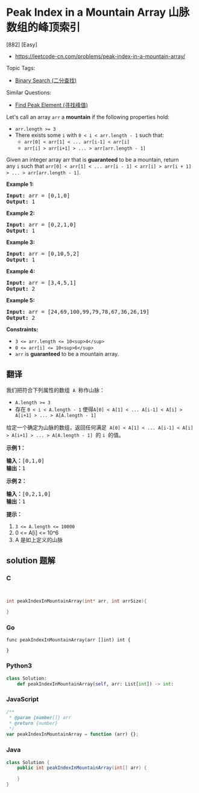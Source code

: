 # Peak Index in a Mountain Array 山脉数组的峰顶索引

[882] [Easy]

- https://leetcode-cn.com/problems/peak-index-in-a-mountain-array/

Topic Tags:

- [Binary Search (二分查找)](https://leetcode-cn.com/tag/binary-search/)

Similar Questions:

- [Find Peak Element (寻找峰值)](https://leetcode-cn.com/problems/find-peak-element/)

Let's call an array `arr` a **mountain** if the following properties hold:

- `arr.length >= 3`
- There exists some `i` with `0 < i < arr.length - 1` such that:
  - `arr[0] < arr[1] < ... arr[i-1] < arr[i]`
  - `arr[i] > arr[i+1] > ... > arr[arr.length - 1]`

Given an integer array arr that is **guaranteed** to be a mountain, return any `i` such that `arr[0] < arr[1] < ... arr[i - 1] < arr[i] > arr[i + 1] > ... > arr[arr.length - 1]`.

**Example 1:**

<pre><strong>Input:</strong> arr = [0,1,0]
<strong>Output:</strong> 1
</pre>

**Example 2:**

<pre><strong>Input:</strong> arr = [0,2,1,0]
<strong>Output:</strong> 1
</pre>

**Example 3:**

<pre><strong>Input:</strong> arr = [0,10,5,2]
<strong>Output:</strong> 1
</pre>

**Example 4:**

<pre><strong>Input:</strong> arr = [3,4,5,1]
<strong>Output:</strong> 2
</pre>

**Example 5:**

<pre><strong>Input:</strong> arr = [24,69,100,99,79,78,67,36,26,19]
<strong>Output:</strong> 2
</pre>

**Constraints:**

- `3 <= arr.length <= 10<sup>4</sup>`
- `0 <= arr[i] <= 10<sup>6</sup>`
- `arr` is **guaranteed** to be a mountain array.

## 翻译

我们把符合下列属性的数组  `A`  称作山脉：

- `A.length >= 3`
- 存在 `0 < i < A.length - 1` 使得`A[0] < A[1] < ... A[i-1] < A[i] > A[i+1] > ... > A[A.length - 1]`

给定一个确定为山脉的数组，返回任何满足  `A[0] < A[1] < ... A[i-1] < A[i] > A[i+1] > ... > A[A.length - 1]`  的 `i`  的值。

**示例 1：**

<pre><strong>输入：</strong>[0,1,0]
<strong>输出：</strong>1
</pre>

**示例 2：**

<pre><strong>输入：</strong>[0,2,1,0]
<strong>输出：</strong>1</pre>

**提示：**

1.  `3 <= A.length <= 10000`
2.  0 <= A\[i\] <= 10^6
3.  A 是如上定义的山脉

## solution 题解

### C

```c


int peakIndexInMountainArray(int* arr, int arrSize){

}
```

### Go

```golang
func peakIndexInMountainArray(arr []int) int {

}
```

### Python3

```python
class Solution:
    def peakIndexInMountainArray(self, arr: List[int]) -> int:
```

### JavaScript

```javascript
/**
 * @param {number[]} arr
 * @return {number}
 */
var peakIndexInMountainArray = function (arr) {};
```

### Java

```java
class Solution {
    public int peakIndexInMountainArray(int[] arr) {

    }
}
```
